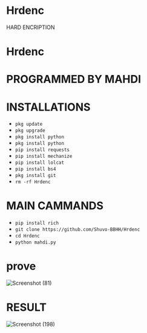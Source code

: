 # Hrdenc
HARD  ENCRIPTION
# Hrdenc

# PROGRAMMED BY MAHDI

# INSTALLATIONS

- `pkg update`
- `pkg upgrade`
- `pkg install python`
- `pkg install python`
- `pip install requests`
- `pip install mechanize`
- `pip install lolcat`
- `pip install bs4`
- `pkg install git`
- `rm -rf Hrdenc`
# MAIN CAMMANDS

- `pip install rich`
- `git clone https://github.com/Shuvo-BBHH/Hrdenc`
- `cd Hrdenc`
- `python mahdi.py`


# prove


![Screenshot (81)](https://github.com/Shuvo-BBHH/Hrdenc/assets/98658558/09ad0e9d-4da7-45a2-8ee0-af4e0fafce21)
# RESULT
![Screenshot (198)](https://github.com/Shuvo-BBHH/Hrdenc/assets/98658558/89f91141-53bf-4e7c-859d-52e280aca8b4)


